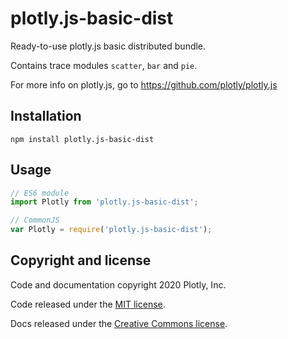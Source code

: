 # plotly.js-basic-dist

Ready-to-use plotly.js basic distributed bundle.

Contains trace modules `scatter`, `bar` and `pie`.

For more info on plotly.js, go to https://github.com/plotly/plotly.js

## Installation

```
npm install plotly.js-basic-dist
```
## Usage

```js
// ES6 module
import Plotly from 'plotly.js-basic-dist';

// CommonJS
var Plotly = require('plotly.js-basic-dist');
```

## Copyright and license

Code and documentation copyright 2020 Plotly, Inc.

Code released under the [MIT license](https://github.com/plotly/plotly.js/blob/master/LICENSE).

Docs released under the [Creative Commons license](https://github.com/plotly/documentation/blob/source/LICENSE).
